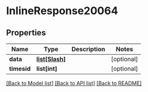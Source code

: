 # InlineResponse20064

## Properties
Name | Type | Description | Notes
------------ | ------------- | ------------- | -------------
**data** | [**list[Slash]**](Slash.md) |  | [optional] 
**timesid** | **list[int]** |  | [optional] 

[[Back to Model list]](../README.md#documentation-for-models) [[Back to API list]](../README.md#documentation-for-api-endpoints) [[Back to README]](../README.md)


